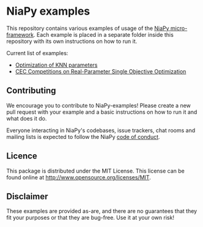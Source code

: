 # NiaPy examples
This repository contains various examples of usage of the [NiaPy micro-framework](https://github.com/NiaOrg/NiaPy). Each example is placed in a separate folder inside this repository with its own instructions on how to run it. 

Current list of examples:

- [Optimization of KNN parameters](https://github.com/NiaOrg/NiaPy-examples/tree/master/optimize_KNN_parameters) 
- [CEC Competitions on Real-Parameter Single Objective Optimization](https://github.com/NiaOrg/NiaPy-examples/tree/master/CEC)

## Contributing

We encourage you to contribute to NiaPy-examples! Please create a new pull request with your example and a basic instructions on how to run it and what does it do.

Everyone interacting in NiaPy's codebases, issue trackers, chat rooms and mailing lists is expected to follow the NiaPy [code of conduct](CODE_OF_CONDUCT.md).

## Licence

This package is distributed under the MIT License. This license can be found online at <http://www.opensource.org/licenses/MIT>.

## Disclaimer

These examples are provided as-are, and there are no guarantees that they fit your purposes or that they are bug-free. Use it at your own risk!
